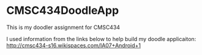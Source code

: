 # CMSC434DoodleApp
This is my doodler assignment for CMSC434


I used information from the links below to help build my doodle applicaiton:
  http://cmsc434-s16.wikispaces.com/IA07+Android+1
  
